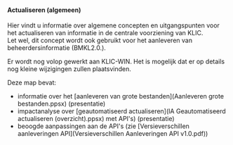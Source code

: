 ﻿#### Actualiseren (algemeen)

Hier vindt u informatie over algemene concepten en uitgangspunten voor het actualiseren van informatie in de centrale voorziening van KLIC.  \
Let wel, dit concept wordt ook gebruikt voor het aanleveren van beheerdersinformatie (BMKL2.0.).

Er wordt nog volop gewerkt aan KLIC-WIN. Het is mogelijk dat er op details nog kleine wijzigingen zullen plaatsvinden.

Deze map bevat:
* informatie over het [aanleveren van grote bestanden](Aanleveren grote bestanden.ppsx) (presentatie)
* impactanalyse over [geautomatiseerd actualiseren](IA Geautomatiseerd actualiseren (overzicht).ppsx) met API's) (presentatie)
* beoogde aanpassingen aan de API's (zie [Versieverschillen aanleveringen API](Versieverschillen Aanleveringen API v1.0.pdf))
